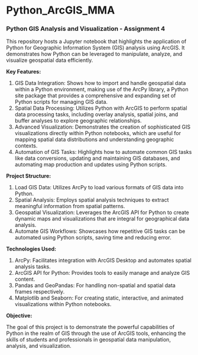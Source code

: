 # Python_ArcGIS_MMA

### Python GIS Analysis and Visualization - Assignment 4

This repository hosts a Jupyter notebook that highlights the application of Python for Geographic Information System (GIS) analysis using ArcGIS. It demonstrates how Python can be leveraged to manipulate, analyze, and visualize geospatial data efficiently.

**Key Features:**
1. GIS Data Integration: Shows how to import and handle geospatial data within a Python environment, making use of the ArcPy library, a Python site package that provides a comprehensive and expanding set of Python scripts for managing GIS data.
2. Spatial Data Processing: Utilizes Python with ArcGIS to perform spatial data processing tasks, including overlay analysis, spatial joins, and buffer analyses to explore geographic relationships.
3. Advanced Visualization: Demonstrates the creation of sophisticated GIS visualizations directly within Python notebooks, which are useful for mapping spatial data distributions and understanding geographic contexts.
4. Automation of GIS Tasks: Highlights how to automate common GIS tasks like data conversions, updating and maintaining GIS databases, and automating map production and updates using Python scripts.

**Project Structure:**
1. Load GIS Data: Utilizes ArcPy to load various formats of GIS data into Python.
2. Spatial Analysis: Employs spatial analysis techniques to extract meaningful information from spatial patterns.
3. Geospatial Visualization: Leverages the ArcGIS API for Python to create dynamic maps and visualizations that are integral for geographical data analysis.
4. Automate GIS Workflows: Showcases how repetitive GIS tasks can be automated using Python scripts, saving time and reducing error.

**Technologies Used:**
1. ArcPy: Facilitates integration with ArcGIS Desktop and automates spatial analysis tasks.
2. ArcGIS API for Python: Provides tools to easily manage and analyze GIS content.
3. Pandas and GeoPandas: For handling non-spatial and spatial data frames respectively.
4. Matplotlib and Seaborn: For creating static, interactive, and animated visualizations within Python notebooks.

**Objective:**

The goal of this project is to demonstrate the powerful capabilities of Python in the realm of GIS through the use of ArcGIS tools, enhancing the skills of students and professionals in geospatial data manipulation, analysis, and visualization.

